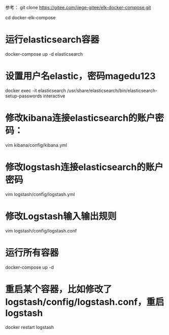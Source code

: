参考：
git clone https://gitee.com/jiege-gitee/elk-docker-compose.git

cd docker-elk-compose
# 运行elasticsearch容器
docker-compose up -d elasticsearch
# 设置用户名elastic，密码magedu123
docker exec -it elasticsearch /usr/share/elasticsearch/bin/elasticsearch-setup-passwords interactive
# 修改kibana连接elasticsearch的账户密码：
vim kibana/config/kibana.yml
# 修改logstash连接elasticsearch的账户密码
vim logstash/config/logstash.yml
# 修改Logstash输入输出规则
vim logstash/config/logstash.conf
# 运行所有容器
docker-compose up -d

# 重启某个容器，比如修改了logstash/config/logstash.conf，重启logstash
docker restart logstash